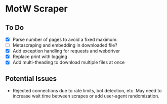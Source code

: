 # MotW Scraper

## To Do

- [X] Parse number of pages to avoid a fixed maximum.
- [ ] Metascraping and embedding in downloaded file?
- [X] Add exception handling for requests and webdriver
- [X] Replace print with logging
- [X] Add multi-theading to download multiple files at once

## Potential Issues

- Rejected connections due to rate limits, bot detection, etc. May need to increase wait time between scrapes or add user-agent randomization.
